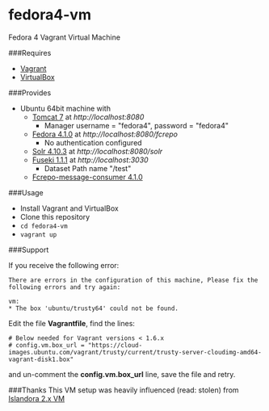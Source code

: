# fedora4-vm
Fedora 4 Vagrant Virtual Machine 

###Requires
* [Vagrant](https://www.vagrantup.com/)
* [VirtualBox](https://www.virtualbox.org/)

###Provides
* Ubuntu 64bit machine with 
  + [Tomcat 7](http://tomcat.apache.org) at *http://localhost:8080*
    * Manager username = "fedora4", password = "fedora4"
  + [Fedora 4.1.0](http://fedora.info/about) at *http://localhost:8080/fcrepo*
    * No authentication configured
  + [Solr 4.10.3](http://lucene.apache.org/solr/) at *http://localhost:8080/solr*
  + [Fuseki 1.1.1](http://jena.apache.org/documentation/serving_data/index.html) at *http://localhost:3030*
    * Dataset Path name "/test"
  + [Fcrepo-message-consumer 4.1.0](https://github.com/fcrepo4/fcrepo-message-consumer)

###Usage
* Install Vagrant and VirtualBox
* Clone this repository 
* `cd fedora4-vm`
* `vagrant up`

###Support

If you receive the following error:
```
There are errors in the configuration of this machine, Please fix the following errors and try again:

vm:
* The box 'ubuntu/trusty64' could not be found.
```

Edit the file **Vagrantfile**, find the lines:
```
# Below needed for Vagrant versions < 1.6.x
# config.vm.box_url = "https://cloud-images.ubuntu.com/vagrant/trusty/current/trusty-server-cloudimg-amd64-vagrant-disk1.box"
```
and un-comment the **config.vm.box\_url** line, save the file and retry.

###Thanks
This VM setup was heavily influenced (read: stolen) from [Islandora 2.x VM](https://github.com/Islandora-Labs/islandora/tree/7.x-2.x/install)
